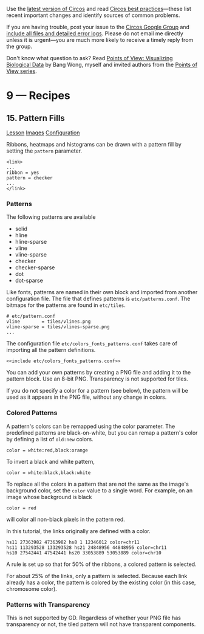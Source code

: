 Use the [latest version of Circos](/software/download/circos/) and read
[Circos best
practices](/documentation/tutorials/reference/best_practices/)—these list
recent important changes and identify sources of common problems.

If you are having trouble, post your issue to the [Circos Google
Group](https://groups.google.com/group/circos-data-visualization) and [include
all files and detailed error logs](/support/support/). Please do not email me
directly unless it is urgent—you are much more likely to receive a timely
reply from the group.

Don't know what question to ask? Read [Points of View: Visualizing Biological
Data](https://www.nature.com/nmeth/journal/v9/n12/full/nmeth.2258.html) by
Bang Wong, myself and invited authors from the [Points of View
series](https://mk.bcgsc.ca/pointsofview).

# 9 — Recipes

## 15\. Pattern Fills

[Lesson](/documentation/tutorials/recipes/pattern_fills/lesson)
[Images](/documentation/tutorials/recipes/pattern_fills/images)
[Configuration](/documentation/tutorials/recipes/pattern_fills/configuration)

Ribbons, heatmaps and histograms can be drawn with a pattern fill by setting
the `pattern` parameter.

    
    
    <link>
    ...
    ribbon = yes
    pattern = checker
    ...
    </link>
    

### Patterns

The following patterns are available

  * solid 
  * hline 
  * hline-sparse 
  * vline 
  * vline-sparse 
  * checker 
  * checker-sparse 
  * dot 
  * dot-sparse 

Like fonts, patterns are named in their own block and imported from another
configuration file. The file that defines patterns is `etc/patterns.conf`. The
bitmaps for the patterns are found in `etc/tiles`.

    
    
    # etc/pattern.conf
    vline        = tiles/vlines.png
    vline-sparse = tiles/vlines-sparse.png
    ...
    

The configuration file `etc/colors_fonts_patterns.conf` takes care of
importing all the pattern definitions.

    
    
    <<include etc/colors_fonts_patterns.conf>>
    

You can add your own patterns by creating a PNG file and adding it to the
pattern block. Use an 8-bit PNG. Transparency is not supported for tiles.

If you do not specify a color for a pattern (see below), the pattern will be
used as it appears in the PNG file, without any change in colors.

### Colored Patterns

A pattern's colors can be remapped using the color parameter. The predefined
patterns are black-on-white, but you can remap a pattern's color by defining a
list of `old:new` colors.

    
    
    color = white:red,black:orange
    

To invert a black and white pattern,

    
    
    color = white:black,black:white
    

To replace all the colors in a pattern that are not the same as the image's
background color, set the `color` value to a single word. For example, on an
image whose background is black

    
    
    color = red
    

will color all non-black pixels in the pattern red.

In this tutorial, the links originally are defined with a color.

    
    
    hs11 27363982 47363982 hs8 1 12346012 color=chr11
    hs11 113293528 133293528 hs21 24848956 44848956 color=chr11
    hs10 27542441 47542441 hs20 33053889 53053889 color=chr10
    

A rule is set up so that for 50% of the ribbons, a colored pattern is
selected.

For about 25% of the links, only a pattern is selected. Because each link
already has a color, the pattern is colored by the existing color (in this
case, chromosome color).

### Patterns with Transparency

This is not supported by GD. Regardless of whether your PNG file has
transparency or not, the tiled pattern will not have transparent components.

